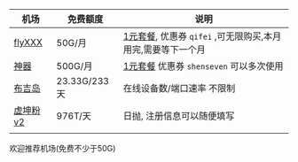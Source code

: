 | 机场                                                      | 免费额度     | 说明                                                         |
| --------------------------------------------------------- | ------------ | ------------------------------------------------------------ |
| [flyXXX](https://fly.xxl123.fun/#/register?code=oKtFmrcX) | 50G/月       | [1元套餐](https://fly.xxl123.fun/#/plan/3), 优惠券 `qifei`  ,可无限购买,本月用完,需要等下一个月 |
| [神器](https://v2r.sevens.cf/#/register?code=9D2GQN8o)    | 500G/月      | [1元套餐](https://v2r.sevens.cf/#/plan/1) 优惠券 `shenseven`  可以多次使用 |
| [布吉岛](https://v2.bujidao.org/auth/register?code=P5th)  | 23.33G/233天 | 在线设备数/端口速率  不限制                                  |
| [虚坤粉v2](https://www.cxkv2.xyz/auth/register?code=3IVf) | 976T/天      | 日抛, 注册信息可以随便填写                                   |
|                                                           |              |                                                              |



欢迎推荐机场(免费不少于50G)
